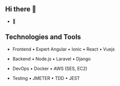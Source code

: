 ## Hi there 👋


- 🔭 
## Technologies and Tools
- Frontend
• Expert Angular
• Ionic
• React
• Vuejs

- Backend
•  Node.js
•  Laravel
•  Django


- DevOps
•  Docker
•  AWS (SES, EC2)

- Testing
•  JMETER
•  TDD
•  JEST


